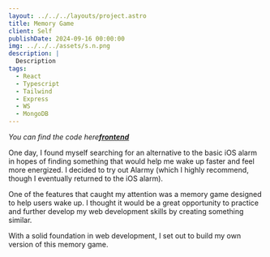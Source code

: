 ```yaml
---
layout: ../../../layouts/project.astro
title: Memory Game
client: Self
publishDate: 2024-09-16 00:00:00
img: ../../../assets/s.n.png
description: |
  Description
tags:
  - React
  - Typescript
  - Tailwind
  - Express
  - WS
  - MongoDB
---
```


_You can find the code here[**frontend**](https://github.com/dtetradis/memory_game_frontend)_

One day, I found myself searching for an alternative to the basic iOS alarm in hopes of finding something that would help me wake up faster and feel more energized. I decided to try out Alarmy (which I highly recommend, though I eventually returned to the iOS alarm).

One of the features that caught my attention was a memory game designed to help users wake up. I thought it would be a great opportunity to practice and further develop my web development skills by creating something similar.

With a solid foundation in web development, I set out to build my own version of this memory game.
